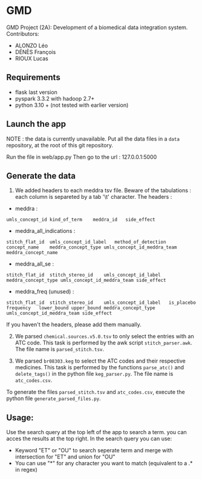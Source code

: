 # GMD

GMD Project (2A): Development of a biomedical data integration system.
Contributors:
- ALONZO Léo
- DÉNÈS François
- RIOUX Lucas

## Requirements

- flask last version
- pyspark 3.3.2 with hadoop 2.7+
- python 3.10 + (not tested with earlier version)

## Launch the app

NOTE : the data is currently unavailable.
Put all the data files in a `data` repository, at the root of this git repository.

Run the file in web/app.py
Then go to the url : 127.0.0.1:5000

## Generate the data

1. We added headers to each meddra tsv file. Beware of the tabulations : each column is separeted by a tab '\t' character.
The headers :
- meddra : 
```
umls_concept_id	kind_of_term	meddra_id	side_effect
```
- meddra_all_indications :
```
stitch_flat_id	umls_concept_id_label	method_of_detection	concept_name	meddra_concept_type	umls_concept_id_meddra_team	meddra_concept_name
```

- meddra_all_se :
```
stitch_flat_id	stitch_stereo_id	umls_concept_id_label	meddra_concept_type	umls_concept_id_meddra_team	side_effect
```

- meddra_freq (unused) :
```
stitch_flat_id	stitch_stereo_id	umls_concept_id_label	is_placebo	frequency	lower_bound	upper_bound	meddra_concept_type	umls_concept_id_meddra_team	side_effect
```

If you haven't the headers, please add them manually.

2. We parsed `chemical.sources.v5.0.tsv` to only select the entries with an ATC code. This task is performed by the awk script `stitch_parser.awk`. The file name is `parsed_stitch.tsv`.

3. We parsed `br08303.keg` to select the ATC codes and their respective medicines. This task is performed by the functions `parse_atc()` and `delete_tags()` in the python file `keg_parser.py`. The file name is `atc_codes.csv`.

To generate the files `parsed_stitch.tsv` and `atc_codes.csv`, execute the python file `generate_parsed_files.py`.

## Usage:

Use the search query at the top left of the app to search a term. you can acces the results at the top right.
In the search query you can use:
- Keyword "ET" or "OU" to search seperate term and merge with intersection for "ET" and union for "OU"
- You can use "\*" for any character you want to match (equivalent to a .* in regex)
